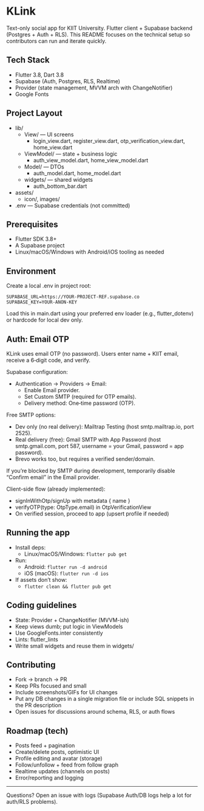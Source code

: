 # KLink

Text-only social app for KIIT University. Flutter client + Supabase backend (Postgres + Auth + RLS). This README focuses on the technical setup so contributors can run and iterate quickly.

## Tech Stack

- Flutter 3.8, Dart 3.8
- Supabase (Auth, Postgres, RLS, Realtime)
- Provider (state management, MVVM arch with ChangeNotifier)
- Google Fonts

## Project Layout

- lib/
  - View/ — UI screens
    - login_view.dart, register_view.dart, otp_verification_view.dart, home_view.dart
  - ViewModel/ — state + business logic
    - auth_view_model.dart, home_view_model.dart
  - Model/ — DTOs
    - auth_model.dart, home_model.dart
  - widgets/ — shared widgets
    - auth_bottom_bar.dart
- assets/
  - icon/, images/
- .env — Supabase credentials (not committed)

## Prerequisites

- Flutter SDK 3.8+
- A Supabase project
- Linux/macOS/Windows with Android/iOS tooling as needed

## Environment

Create a local .env in project root:

```
SUPABASE_URL=https://YOUR-PROJECT-REF.supabase.co
SUPABASE_KEY=YOUR-ANON-KEY
```

Load this in main.dart using your preferred env loader (e.g., flutter_dotenv) or hardcode for local dev only.

## Auth: Email OTP

KLink uses email OTP (no password). Users enter name + KIIT email, receive a 6‑digit code, and verify.

Supabase configuration:

- Authentication → Providers → Email:
  - Enable Email provider.
  - Set Custom SMTP (required for OTP emails).
  - Delivery method: One‑time password (OTP).

Free SMTP options:
- Dev only (no real delivery): Mailtrap Testing (host smtp.mailtrap.io, port 2525).
- Real delivery (free): Gmail SMTP with App Password (host smtp.gmail.com, port 587, username = your Gmail, password = app password).
- Brevo works too, but requires a verified sender/domain.

If you’re blocked by SMTP during development, temporarily disable “Confirm email” in the Email provider.

Client-side flow (already implemented):
- signInWithOtp/signUp with metadata { name }
- verifyOTP(type: OtpType.email) in OtpVerificationView
- On verified session, proceed to app (upsert profile if needed)

## Running the app

- Install deps:
  - Linux/macOS/Windows: `flutter pub get`
- Run:
  - Android: `flutter run -d android`
  - iOS (macOS): `flutter run -d ios`
- If assets don’t show:
  - `flutter clean && flutter pub get`

## Coding guidelines

- State: Provider + ChangeNotifier (MVVM-ish)
- Keep views dumb; put logic in ViewModels
- Use GoogleFonts.inter consistently
- Lints: flutter_lints
- Write small widgets and reuse them in widgets/

## Contributing

- Fork → branch → PR
- Keep PRs focused and small
- Include screenshots/GIFs for UI changes
- Put any DB changes in a single migration file or include SQL snippets in the PR description
- Open issues for discussions around schema, RLS, or auth flows

## Roadmap (tech)

- Posts feed + pagination
- Create/delete posts, optimistic UI
- Profile editing and avatar (storage)
- Follow/unfollow + feed from follow graph
- Realtime updates (channels on posts)
- Error/reporting and logging

---
Questions? Open an issue with logs (Supabase Auth/DB logs help a lot for auth/RLS problems).
